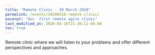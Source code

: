 ```yaml
---
title: "Remote Clinic - 20 March 2020"
permalink: /events/20200320-remote-clinic/
excerpt: "Our  first remote agile clinic"
last_modified_at: 2020-03-16T21:36:11-04:00
toc: true
---
```


Remote clinic where we will listen to your problems and offer different perspectives and approaches.